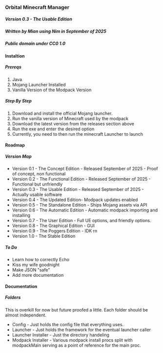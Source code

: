 <h3>Orbital Minecraft Manager</h3>
<h5>Version 0.3 - The Usable Edition</h5>
<h5>Written by Mian using Nim in September of 2025</h5>
<h5>Public domain under CC0 1.0</h5>

<h4>Instaltion</h4>
<h5>Prereqs</h5>
<ol>
<li>Java</li>
<li>Mojang Launcher Installed</li>
<li>Vanilla Version of the Modpack Version</li>
</ol>

<h5>Step By Step</h5>
<ol>
<li>Download and install the official Mojang launcher.</li>
<li>Run the vanilla version of Minecraft used by the modpack</li>
<li>Download the latest version from the releases section above</li>
<li>Run the exe and enter the desired option</li>
<li>Currently, you need to then run the minecraft Launcher to launch</li>
</ol>

<h4>Roadmap</h4>
<h5>Version Map</h5>
<ul>
<li>Version 0.1 - The Concept Edition - Released September of 2025 - Proof of concept, non functional</li>
<li>Version 0.2 - The Functional Edition - Released September of 2025 - Functional but unfriendly</li>
<li>Version 0.3 - The Usable Edition - Released September of 2025 - Actually usable software</li>
<li>Version 0.4 - The Updated Edition- Modpack updates enabled</li>
<li>Version 0.5 - The Standalone Edition - Ships Mojang assets via API </li>
<li>Version 0.6 - The Automatic Edition - Automatic modpack importing and installing</li>
<li>Version 0.7 - The User Edition - Full UE options, and friendly options.</li>
<li>Version 0.8 - The Graphical Edition - GUI</li>
<li>Version 0.9 - The Poggers Edition - IDK rn</li>
<li>Version 1.0 - The Stable Edition</li>
</ul>

<h5>To Do</h5>
<ul>
<li>Learn how to correctly Echo</li>
<li>Kiss my wife goodnight</li>
<li>Make JSON "safe"</li>
<li>Add more documentation</li>
</ul>

<h4>Documentation</h4>
<h5>Folders</h5>
<p>This is overkill for now but future proofed a little. Each folder should be almost independent.</p>
<ul>
<li>Config - Just holds the config file that everything uses.</li>
<li>Launcher - Just holds the framework for the eventual launcher caller</li>
<li>Launcher Installer - Just the directory handeling</li>
<li>Modpack Installer - Various modpack install procs split with modpackMain serving as a point of reference for the main proc.</li>
</ul>
